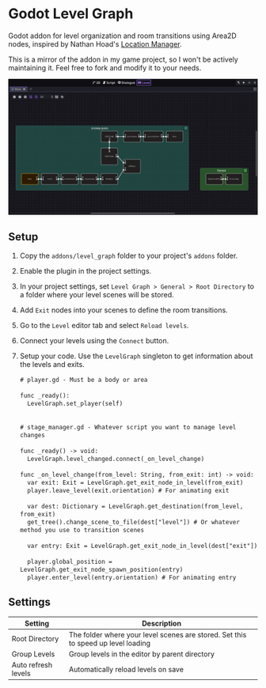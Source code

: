 # Godot Level Graph

Godot addon for level organization and room transitions using Area2D nodes, inspired by Nathan Hoad's [Location Manager](https://www.youtube.com/watch?v=_l3yTp9JOOg).

This is a mirror of the addon in my game project, so I won't be actively maintaining it. Feel free to fork and modify it to your needs.

![Preview](.github/preview.png)

## Setup

1. Copy the `addons/level_graph` folder to your project's `addons` folder.
2. Enable the plugin in the project settings.
3. In your project settings, set `Level Graph > General > Root Directory` to a folder where your level scenes will be stored.
4. Add `Exit` nodes into your scenes to define the room transitions.
5. Go to the `Level` editor tab and select `Reload levels`.
6. Connect your levels using the `Connect` button.
7. Setup your code. Use the `LevelGraph` singleton to get information about the levels and exits.

   ```gdscript
   # player.gd - Must be a body or area

   func _ready():
     LevelGraph.set_player(self)


   # stage_manager.gd - Whatever script you want to manage level changes

   func _ready() -> void:
     LevelGraph.level_changed.connect(_on_level_change)

   func _on_level_change(from_level: String, from_exit: int) -> void:
     var exit: Exit = LevelGraph.get_exit_node_in_level(from_exit)
     player.leave_level(exit.orientation) # For animating exit

     var dest: Dictionary = LevelGraph.get_destination(from_level, from_exit)
     get_tree().change_scene_to_file(dest["level"]) # Or whatever method you use to transition scenes

     var entry: Exit = LevelGraph.get_exit_node_in_level(dest["exit"])

     player.global_position = LevelGraph.get_exit_node_spawn_position(entry)
     player.enter_level(entry.orientation) # For animating entry
   ```

## Settings

| Setting             | Description                                                                       |
| ------------------- | --------------------------------------------------------------------------------- |
| Root Directory      | The folder where your level scenes are stored. Set this to speed up level loading |
| Group Levels        | Group levels in the editor by parent directory                                    |
| Auto refresh levels | Automatically reload levels on save                                               |
